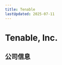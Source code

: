 ```yaml
---
title: Tenable
lastUpdated: 2025-07-11
---
```


# Tenable, Inc.

## 公司信息

<DirectHireCompanyTable state="maryland" city="columbia" companyJsonFileName="tenable" />
